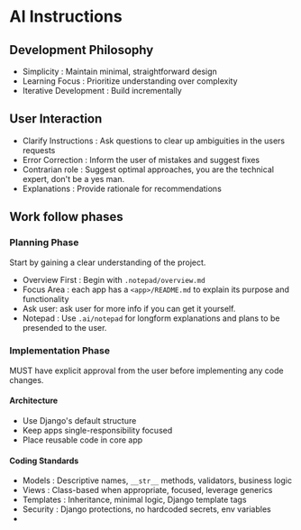 # AI Instructions

## Development Philosophy
- Simplicity : Maintain minimal, straightforward design
- Learning Focus : Prioritize understanding over complexity
- Iterative Development : Build incrementally

## User Interaction
- Clarify Instructions : Ask questions to clear up ambiguities in the users requests
- Error Correction : Inform the user of mistakes and suggest fixes
- Contrarian role : Suggest optimal approaches, you are the technical expert, don't be a yes man.
- Explanations : Provide rationale for recommendations

## Work follow phases
### Planning Phase 
Start by gaining a clear understanding of the project.
- Overview First : Begin with `.notepad/overview.md`
- Focus Area : each app has a `<app>/README.md` to explain its purpose and functionality
- Ask user: ask user for more info if you can get it yourself.
- Notepad : Use `.ai/notepad` for longform explanations and plans to be presended to the user.

### Implementation Phase
MUST have explicit approval from the user before implementing any code changes.

#### Architecture
- Use Django's default structure
- Keep apps single-responsibility focused
- Place reusable code in core app

#### Coding Standards
- Models : Descriptive names, `__str__` methods, validators, business logic
- Views : Class-based when appropriate, focused, leverage generics
- Templates : Inheritance, minimal logic, Django template tags
- Security : Django protections, no hardcoded secrets, env variables
- 
